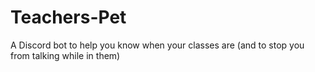 # Teachers-Pet
A Discord bot to help you know when your classes are (and to stop you from talking while in them)
